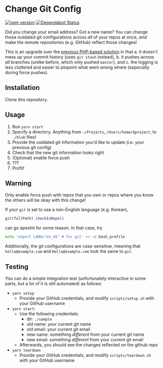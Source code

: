 # Change Git Config

[![npm version](https://badge.fury.io/js/change-git-config.svg)](https://badge.fury.io/js/change-git-config) [![Dependabot Status](https://api.dependabot.com/badges/status?host=github&repo=JaneJeon/Change-Git-Config)](https://dependabot.com)

Did you change your email address? Got a new name? You can change those outdated git configurations across *all* of 
your repos at once, *and* make the remote repositories (e.g. GitHub) reflect those changes!

This is an upgrade over the [previous PHP-based solution](https://github.com/JaneJeon/Change-Git-Name) in that a. it doesn't mess up your commit history (uses `git stash` instead), b. it pushes across *all* branches (unlike before, which only pushed `master`), and c. the logging is less cluttered and easier to pinpoint what went wrong where (especially during force pushes).

## Installation
Clone this repository.

## Usage
1. Run `yarn start`
2. Specify a directory. Anything from `~/Projects`, `/Users/home/$project`, to `./blah` flies!
3. Provide the outdated git information you'd like to update (i.e. your previous git config)
4. Check that the new git information looks right
5. (Optional) enable force push
6. ???
7. Profit!

## Warning
Only enable force push with repos that you own or repos where you know the others will be okay with this change!

If your `git` is set to use a non-English language (e.g. Korean), 
```js
git(fullPath).checkIsRepo()
```
can go apeshit for some reason. In that case, try
```bash
echo 'export LANG="en_US" # for git' >> ~/.bash_profile
```

Additionally, the git configurations are case-sensitive, meaning that `hello@example.com` and `Hello@example.com` 
look the same to `git`.

## Testing
You can do a simple integration test (unfortunately interactive in some parts, but a lot of it is still automated) as follows:
   - `yarn setup`
      - Provide your GitHub credentials, and modify `scripts/setup.sh` with your GitHub username
   - `yarn start`:
      - Use the following credentials:
         - dir: `./sample`
         - old name: your current git name
         - old email: your current git email
         - new name: something *different* from your current git name
         - new email: something *different* from your current git email
      - Afterwards, you should see the changes reflected on the github repo
   - `yarn teardown`
      - Provide your GitHub credentials, and modify `scripts/teardown.sh` with your GitHub username
